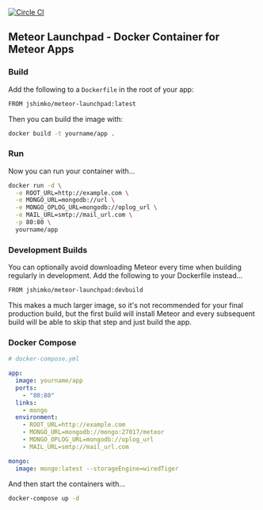 [![Circle CI](https://circleci.com/gh/jshimko/meteor-launchpad/tree/master.svg?style=svg)](https://circleci.com/gh/jshimko/meteor-launchpad/tree/master)
## Meteor Launchpad - Docker Container for Meteor Apps

### Build

Add the following to a `Dockerfile` in the root of your app:

```sh
FROM jshimko/meteor-launchpad:latest
```

Then you can build the image with:

```sh
docker build -t yourname/app .
```

### Run

Now you can run your container with...

```sh
docker run -d \
  -e ROOT_URL=http://example.com \
  -e MONGO_URL=mongodb://url \
  -e MONGO_OPLOG_URL=mongodb://oplog_url \
  -e MAIL_URL=smtp://mail_url.com \
  -p 80:80 \
  yourname/app
```

### Development Builds

You can optionally avoid downloading Meteor every time when building regularly in development.  Add the following to your Dockerfile instead...

```sh
FROM jshimko/meteor-launchpad:devbuild
```

This makes a much larger image, so it's not recommended for your final production build, but the first build will install Meteor and every subsequent build will be able to skip that step and just build the app.

### Docker Compose

```yaml
# docker-compose.yml

app:
  image: yourname/app
  ports:
    - "80:80"
  links:
    - mongo
  environment:
    - ROOT_URL=http://example.com
    - MONGO_URL=mongodb://mongo:27017/meteor
    - MONGO_OPLOG_URL=mongodb://oplog_url
    - MAIL_URL=smtp://mail_url.com

mongo:
  image: mongo:latest --storageEngine=wiredTiger
```

And then start the containers with...

```sh
docker-compose up -d
```

